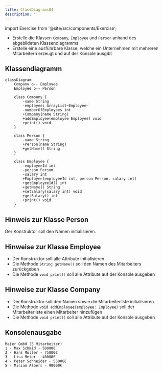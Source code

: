 ```yaml
---
title: ClassDiagrams04
description: ''
---
```


import Exercise from '@site/src/components/Exercise';

- Erstelle die Klassen `Company`, `Employee` und `Person` anhand des
  abgebildeten Klassendiagramms
- Erstelle eine ausführbare Klasse, welche ein Unternehmen mit mehreren
  Mitarbeitern erzeugt und auf der Konsole ausgibt

## Klassendiagramm
```mermaid
classDiagram
    Company o-- Employee
    Employee o-- Person

    class Company {
        -name String
        -employees ArrayList~Employee~
        -numberOfEmployees int
        +Company(name String)
        +addEmployee(employee Employee) void
        +print() void
    }

    class Person {
        -name String
        +Person(name String)
        +getName() String
    }

    class Employee {
        -employeeId int
        -person Person
        -salary int
        +Employee(employeeId int, person Person, salary int)
        +getEmployeeId() int
        +getName() String
        +setSalary(salary int) void
        +getSalary() int
        +print() void
    }
```

## Hinweis zur Klasse Person
Der Konstruktor soll den Namen initialisieren.

## Hinweise zur Klasse Employee
- Der Konstruktor soll alle Attribute initialisieren
- Die Methode `String getName()` soll den Namen des Mitarbeiters zurückgeben
- Die Methode `void print()` soll alle Attribute auf der Konsole ausgeben

## Hinweise zur Klasse Company
- Der Konstruktor soll den Namen sowie die Mitarbeiterliste initialisieren
- Die Methode `void addEmployee(employee: Employee)` soll der Mitarbeiterliste einen Mitarbeiter
  hinzufügen
- Die Methode `void print()` soll alle Attribute auf der Konsole ausgeben

## Konsolenausgabe

```console
Maier GmbH (5 Mitarbeiter)
1 - Max Schmid - 50000€
2 - Hans Müller - 75000€
3 - Lisa Meier - 40000€
4 - Peter Schneider - 55000€
5 - Miriam Albers - 90000€
```

<Exercise pullRequest="39" branchSuffix="class-diagrams/04" />
